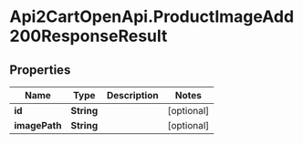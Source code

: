 # Api2CartOpenApi.ProductImageAdd200ResponseResult

## Properties

Name | Type | Description | Notes
------------ | ------------- | ------------- | -------------
**id** | **String** |  | [optional] 
**imagePath** | **String** |  | [optional] 


